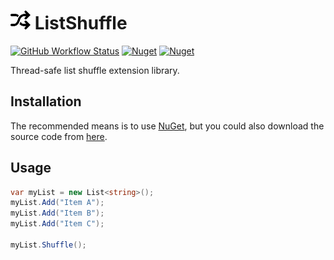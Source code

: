 # ![ListShuffle](https://raw.githubusercontent.com/MarkCiliaVincenti/ListShuffle/master/logo32.png) ListShuffle
 [![GitHub Workflow Status](https://img.shields.io/github/workflow/status/MarkCiliaVincenti/ListShuffle/.NET?logo=github&style=for-the-badge)](https://actions-badge.atrox.dev/MarkCiliaVincenti/ListShuffle/goto?ref=master) [![Nuget](https://img.shields.io/nuget/v/ListShuffle?label=ListShuffle&logo=nuget&style=for-the-badge)](https://www.nuget.org/packages/ListShuffle) [![Nuget](https://img.shields.io/nuget/dt/ListShuffle?logo=nuget&style=for-the-badge)](https://www.nuget.org/packages/ListShuffle)

Thread-safe list shuffle extension library.

## Installation
The recommended means is to use [NuGet](https://www.nuget.org/packages/ListShuffle), but you could also download the source code from [here](https://github.com/MarkCiliaVincenti/ListShuffle/releases).

## Usage
```csharp
var myList = new List<string>();
myList.Add("Item A");
myList.Add("Item B");
myList.Add("Item C");

myList.Shuffle();
```
